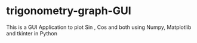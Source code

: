# trigonometry-graph-GUI
This is a GUI Application to plot Sin , Cos and both using Numpy, Matplotlib and tkinter in Python
